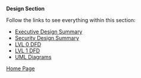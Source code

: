 **Design Section**

Follow the links to see everything within this section:

- [Executive Design Summary](https://github.com/SirRexOfRider/CYBR404-UNK-Oregon-Trail/blob/main/Project/Design/ExecutiveDesignDocument.md)
- [Security Design Summary](https://github.com/SirRexOfRider/CYBR404-UNK-Oregon-Trail/blob/main/Project/Design/SecurityDesignDocument.md)
- [LVL 0 DFD](https://github.com/SirRexOfRider/CYBR404-UNK-Oregon-Trail/blob/main/Project/Design/Level0_DFD_UNKool.png)
- [LVL 1 DFD](https://github.com/SirRexOfRider/CYBR404-UNK-Oregon-Trail/blob/main/Project/Design/Level_1DFD.png)
- [UML Diagrams](https://github.com/SirRexOfRider/CYBR404-UNK-Oregon-Trail/blob/main/Project/Design/UMLDiagrams.md)







[Home Page](https://github.com/SirRexOfRider/CYBR404-UNK-Oregon-Trail/tree/main)
